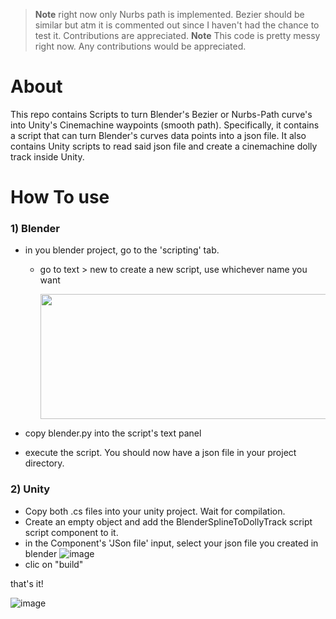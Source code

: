 > **Note** right now only Nurbs path is implemented. Bezier should be similar but atm it is commented out since I haven't had the chance to test it. Contributions are appreciated.
> **Note** This code is pretty messy right now. Any contributions would be appreciated.

# About

This repo contains Scripts to turn Blender's Bezier or Nurbs-Path curve's into Unity's Cinemachine waypoints (smooth path). 
Specifically, it contains a script that can turn Blender's curves data points into a json file. 
It also contains Unity scripts to read said json file and create a cinemachine dolly track inside Unity.

# How To use

  ### 1) Blender
  - in you blender project, go to the 'scripting' tab.
    - go to text > new to create a new script, use whichever name you want
    
         <img src="https://user-images.githubusercontent.com/14960498/191333223-9eaab837-0379-4277-b7a9-5c5c3de551cb.png" width="650" height="200">
          
  - copy blender.py into the script's text panel
  - execute the script. You should now have a json file in your project directory.

  ### 2) Unity
  - Copy both .cs files into your unity project. Wait for compilation.
  - Create an empty object and add the BlenderSplineToDollyTrack script script component to it.
  - in the Component's 'JSon file' input, select your json file you created in blender
  ![image](https://user-images.githubusercontent.com/14960498/191334509-416f2dcf-dc0c-453d-8365-1a030219ea47.png)
  - clic on "build"
  
 that's it!
 
 ![image](https://user-images.githubusercontent.com/14960498/191334752-579b7c6b-018c-4d9d-9763-c5999fc6233e.png)
